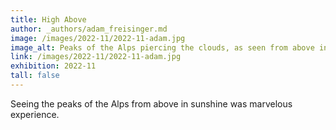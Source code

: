 ```yaml
---
title: High Above
author: _authors/adam_freisinger.md
image: /images/2022-11/2022-11-adam.jpg
image_alt: Peaks of the Alps piercing the clouds, as seen from above in sunshine.
link: /images/2022-11/2022-11-adam.jpg
exhibition: 2022-11
tall: false
---
```


Seeing the peaks of the Alps from above in sunshine was marvelous experience.